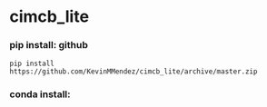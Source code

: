 # cimcb_lite

### pip install: github
```console
pip install https://github.com/KevinMMendez/cimcb_lite/archive/master.zip
```

### conda install: 
